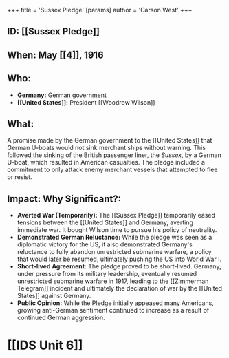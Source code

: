 +++
 title = 'Sussex Pledge'
[params]
	author = 'Carson West'
+++
## ID: [[Sussex Pledge]]

## When: May [[4]], 1916

## Who: 
* **Germany:**  German government
* **[[United States]]:**  President [[Woodrow Wilson]]

## What: 
A promise made by the German government to the [[United States]] that German U-boats would not sink merchant ships without warning.  This followed the sinking of the British passenger liner, the *Sussex*, by a German U-boat, which resulted in American casualties.  The pledge included a commitment to only attack enemy merchant vessels that attempted to flee or resist.

## Impact: Why Significant?:
* **Averted War (Temporarily):** The [[Sussex Pledge]] temporarily eased tensions between the [[United States]] and Germany, averting immediate war.  It bought Wilson time to pursue his policy of neutrality.
* **Demonstrated German Reluctance:** While the pledge was seen as a diplomatic victory for the US, it also demonstrated Germany's reluctance to fully abandon unrestricted submarine warfare, a policy that would later be resumed, ultimately pushing the US into World War I.
* **Short-lived Agreement:** The pledge proved to be short-lived.  Germany, under pressure from its military leadership, eventually resumed unrestricted submarine warfare in 1917, leading to the [[Zimmerman Telegram]] incident and ultimately the declaration of war by the [[United States]] against Germany.
* **Public Opinion:** While the Pledge initially appeased many Americans, growing anti-German sentiment continued to increase as a result of continued German aggression.

# [[IDS Unit 6]]